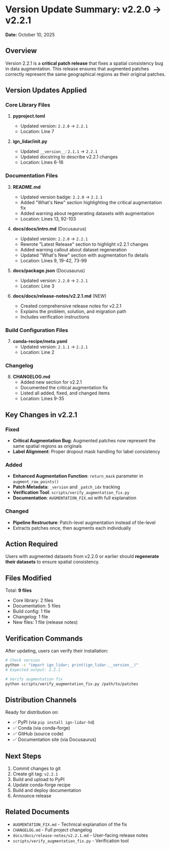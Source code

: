 # Version Update Summary: v2.2.0 → v2.2.1

**Date:** October 10, 2025

## Overview

Version 2.2.1 is a **critical patch release** that fixes a spatial consistency bug in data augmentation. This release ensures that augmented patches correctly represent the same geographical regions as their original patches.

## Version Updates Applied

### Core Library Files

1. **pyproject.toml**

   - Updated version: `2.2.0` → `2.2.1`
   - Location: Line 7

2. **ign_lidar/**init**.py**
   - Updated `__version__`: `2.1.1` → `2.2.1`
   - Updated docstring to describe v2.2.1 changes
   - Location: Lines 6-16

### Documentation Files

3. **README.md**

   - Updated version badge: `2.2.0` → `2.2.1`
   - Added "What's New" section highlighting the critical augmentation fix
   - Added warning about regenerating datasets with augmentation
   - Location: Lines 13, 92-103

4. **docs/docs/intro.md** (Docusaurus)

   - Updated version: `2.2.0` → `2.2.1`
   - Rewrote "Latest Release" section to highlight v2.2.1 changes
   - Added warning callout about dataset regeneration
   - Updated "What's New" section with augmentation fix details
   - Location: Lines 9, 19-42, 73-99

5. **docs/package.json** (Docusaurus)

   - Updated version: `2.2.0` → `2.2.1`
   - Location: Line 3

6. **docs/docs/release-notes/v2.2.1.md** (NEW)
   - Created comprehensive release notes for v2.2.1
   - Explains the problem, solution, and migration path
   - Includes verification instructions

### Build Configuration Files

7. **conda-recipe/meta.yaml**
   - Updated version: `2.1.1` → `2.2.1`
   - Location: Line 2

### Changelog

8. **CHANGELOG.md**
   - Added new section for v2.2.1
   - Documented the critical augmentation fix
   - Listed all added, fixed, and changed items
   - Location: Lines 9-35

## Key Changes in v2.2.1

### Fixed

- **Critical Augmentation Bug**: Augmented patches now represent the same spatial regions as originals
- **Label Alignment**: Proper dropout mask handling for label consistency

### Added

- **Enhanced Augmentation Function**: `return_mask` parameter in `augment_raw_points()`
- **Patch Metadata**: `_version` and `_patch_idx` tracking
- **Verification Tool**: `scripts/verify_augmentation_fix.py`
- **Documentation**: `AUGMENTATION_FIX.md` with full explanation

### Changed

- **Pipeline Restructure**: Patch-level augmentation instead of tile-level
- Extracts patches once, then augments each individually

## Action Required

Users with augmented datasets from v2.2.0 or earlier should **regenerate their datasets** to ensure spatial consistency.

## Files Modified

Total: **9 files**

- Core library: 2 files
- Documentation: 5 files
- Build config: 1 file
- Changelog: 1 file
- New files: 1 file (release notes)

## Verification Commands

After updating, users can verify their installation:

```bash
# Check version
python -c "import ign_lidar; print(ign_lidar.__version__)"
# Expected output: 2.2.1

# Verify augmentation fix
python scripts/verify_augmentation_fix.py /path/to/patches
```

## Distribution Channels

Ready for distribution on:

- ✅ PyPI (via `pip install ign-lidar-hd`)
- ✅ Conda (via conda-forge)
- ✅ GitHub (source code)
- ✅ Documentation site (via Docusaurus)

## Next Steps

1. Commit changes to git
2. Create git tag: `v2.2.1`
3. Build and upload to PyPI
4. Update conda-forge recipe
5. Build and deploy documentation
6. Announce release

## Related Documents

- `AUGMENTATION_FIX.md` - Technical explanation of the fix
- `CHANGELOG.md` - Full project changelog
- `docs/docs/release-notes/v2.2.1.md` - User-facing release notes
- `scripts/verify_augmentation_fix.py` - Verification tool
